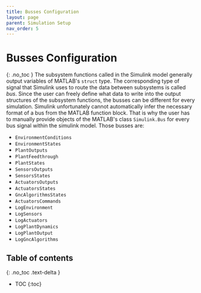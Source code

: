 ```yaml
---
title: Busses Configuration
layout: page
parent: Simulation Setup
nav_order: 5
---
```


# Busses Configuration
{: .no_toc }
The subsystem functions called in the Simulink model generally output variables of MATLAB's `struct` type.
The corresponding type of signal that Simulink uses to route the data between subsystems is called _bus_.
Since the user can freely define what data to write into the output structures of the subsystem functions, the busses can be different for every simulation.
Simulink unfortunately cannot automatically infer the necessary format of a bus from the MATLAB function block.
That is why the user has to manually provide objects of the MATLAB's class `Simulink.Bus` for every bus signal within the simulink model.
Those busses are:
- `EnvironmentConditions`
- `EnvironmentStates`
- `PlantOutputs`
- `PlantFeedthrough`
- `PlantStates`
- `SensorsOutputs`
- `SensorsStates`
- `ActuatorsOutputs`
- `ActuatorsStates`
- `GncAlgorithmsStates`
- `ActuatorsCommands`
- `LogEnvironment`
- `LogSensors`
- `LogActuators`
- `LogPlantDynamics`
- `LogPlantOutput`
- `LogGncAlgorithms`

## Table of contents
{: .no_toc .text-delta }
- TOC
{:toc}

